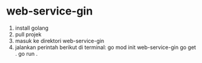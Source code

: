 # web-service-gin
1. install golang
2. pull projek
3. masuk ke direktori web-service-gin
4. jalankan perintah berikut di terminal:
go mod init web-service-gin
go get .
go run .
